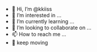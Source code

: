 - 👋 Hi, I’m @kkiiss
- 👀 I’m interested in ...
- 🌱 I’m currently learning ...
- 💞️ I’m looking to collaborate on ...
- 📫 How to reach me ...
- 🥇 keep moving

<!---
kkiiss/kkiiss is a ✨ special ✨ repository because its `README.md` (this file) appears on your GitHub profile.
You can click the Preview link to take a look at your changes.
--->
